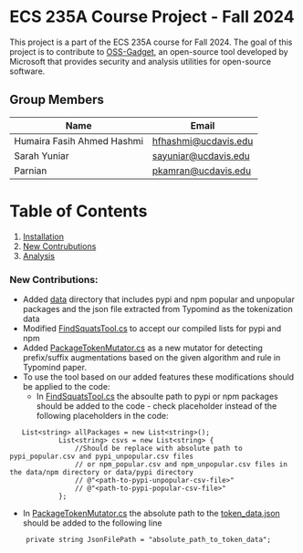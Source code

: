 # ECS 235A Course Project - Fall 2024

This project is a part of the ECS 235A course for Fall 2024. The goal of this project is to contribute to [OSS-Gadget](https://github.com/microsoft/OSSGadget.git), an open-source tool developed by Microsoft that provides security and analysis utilities for open-source software.

## Group Members

| Name     | Email                 |
|---------|-----------------------|
| Humaira Fasih Ahmed Hashmi  | <hfhashmi@ucdavis.edu> |
| Sarah Yuniar | <sayuniar@ucdavis.edu> |
| Parnian  | <pkamran@ucdavis.edu>   |

# Table of Contents

1. [Installation](#installation)
2. [New Contrubutions](#new-contributions)
3. [Analysis](#metadata-analysis)

### New Contributions:

- Added [data](https://github.com/Parniaan/oss-gadget/tree/main/src/data) directory that includes pypi and npm popular and unpopular packages and the json file extracted from Typomind as the tokenization data
- Modified [FindSquatsTool.cs](https://github.com/Parniaan/oss-gadget/blob/main/src/oss-find-squats/FindSquatsTool.cs) to accept our compiled lists for pypi and npm
- Added [PackageTokenMutator.cs](src/oss-find-squats-lib/Mutators/PackageTokenMutator.cs) as a new mutator for detecting prefix/suffix augmentations based on the given algorithm and rule in Typomind paper.
- To use the tool based on our added features these modifications should be applied to the code:
  - In [FindSquatsTool.cs](https://github.com/Parniaan/oss-gadget/blob/main/src/oss-find-squats/FindSquatsTool.cs) the absoulte path to pypi or npm packages should be added to the code - check placeholder instead of the following placeholders in the code:
```
   List<string> allPackages = new List<string>();
            List<string> csvs = new List<string> { 
                //Should be replace with absolute path to pypi_popular.csv and pypi_unpopular.csv files 
                // or npm_popular.csv and npm_unpopular.csv files in the data/npm directory or data/pypi directory
                // @"<path-to-pypi-unpopular-csv-file>"
                // @"<path-to-pypi-popular-csv-file>"
            };

```
  - In [PackageTokenMutator.cs](src/oss-find-squats-lib/Mutators/PackageTokenMutator.cs) the absolute path to the [token_data.json](src/data/toeknization/token_data.json) should be added to the following line

```
    private string JsonFilePath = "absolute_path_to_token_data";
```

